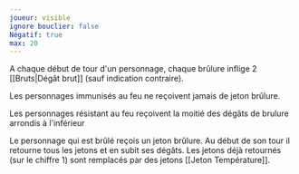 ```yaml
---
joueur: visible
ignore bouclier: false
Négatif: true
max: 20
---
```

A chaque début de tour d'un personnage, chaque brûlure inflige 2 [[Bruts|Dégât brut]] (sauf indication contraire).

Les personnages immunisés au feu ne reçoivent jamais de jeton brûlure.

Les personnages résistant au feu reçoivent la moitié des dégâts de brulure arrondis à l'inférieur

Le personnage qui est brûlé reçois un jeton brûlure. Au début de son tour il retourne tous les jetons et en subit ses dégâts. Les jetons déjà retournés (sur le chiffre 1) sont remplacés par des jetons [[Jeton Température]].